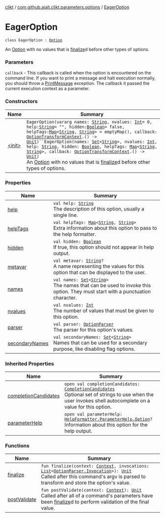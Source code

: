 [clikt](../../index.md) / [com.github.ajalt.clikt.parameters.options](../index.md) / [EagerOption](./index.md)

# EagerOption

`class EagerOption : `[`Option`](../-option/index.md)

An [Option](../-option/index.md) with no values that is [finalize](finalize.md)d before other types of options.

### Parameters

`callback` - This callback is called when the option is encountered on the command line. If you want to
print a message and halt execution normally, you should throw a [PrintMessage](../../com.github.ajalt.clikt.core/-print-message/index.md) exception. The callback it
passed the current execution context as a parameter.

### Constructors

| Name | Summary |
|---|---|
| [&lt;init&gt;](-init-.md) | `EagerOption(vararg names: `[`String`](https://kotlinlang.org/api/latest/jvm/stdlib/kotlin/-string/index.html)`, nvalues: `[`Int`](https://kotlinlang.org/api/latest/jvm/stdlib/kotlin/-int/index.html)` = 0, help: `[`String`](https://kotlinlang.org/api/latest/jvm/stdlib/kotlin/-string/index.html)` = "", hidden: `[`Boolean`](https://kotlinlang.org/api/latest/jvm/stdlib/kotlin/-boolean/index.html)` = false, helpTags: `[`Map`](https://kotlinlang.org/api/latest/jvm/stdlib/kotlin.collections/-map/index.html)`<`[`String`](https://kotlinlang.org/api/latest/jvm/stdlib/kotlin/-string/index.html)`, `[`String`](https://kotlinlang.org/api/latest/jvm/stdlib/kotlin/-string/index.html)`> = emptyMap(), callback: `[`OptionTransformContext`](../-option-transform-context/index.md)`.() -> `[`Unit`](https://kotlinlang.org/api/latest/jvm/stdlib/kotlin/-unit/index.html)`)``EagerOption(names: `[`Set`](https://kotlinlang.org/api/latest/jvm/stdlib/kotlin.collections/-set/index.html)`<`[`String`](https://kotlinlang.org/api/latest/jvm/stdlib/kotlin/-string/index.html)`>, nvalues: `[`Int`](https://kotlinlang.org/api/latest/jvm/stdlib/kotlin/-int/index.html)`, help: `[`String`](https://kotlinlang.org/api/latest/jvm/stdlib/kotlin/-string/index.html)`, hidden: `[`Boolean`](https://kotlinlang.org/api/latest/jvm/stdlib/kotlin/-boolean/index.html)`, helpTags: `[`Map`](https://kotlinlang.org/api/latest/jvm/stdlib/kotlin.collections/-map/index.html)`<`[`String`](https://kotlinlang.org/api/latest/jvm/stdlib/kotlin/-string/index.html)`, `[`String`](https://kotlinlang.org/api/latest/jvm/stdlib/kotlin/-string/index.html)`>, callback: `[`OptionTransformContext`](../-option-transform-context/index.md)`.() -> `[`Unit`](https://kotlinlang.org/api/latest/jvm/stdlib/kotlin/-unit/index.html)`)`<br>An [Option](../-option/index.md) with no values that is [finalize](finalize.md)d before other types of options. |

### Properties

| Name | Summary |
|---|---|
| [help](help.md) | `val help: `[`String`](https://kotlinlang.org/api/latest/jvm/stdlib/kotlin/-string/index.html)<br>The description of this option, usually a single line. |
| [helpTags](help-tags.md) | `val helpTags: `[`Map`](https://kotlinlang.org/api/latest/jvm/stdlib/kotlin.collections/-map/index.html)`<`[`String`](https://kotlinlang.org/api/latest/jvm/stdlib/kotlin/-string/index.html)`, `[`String`](https://kotlinlang.org/api/latest/jvm/stdlib/kotlin/-string/index.html)`>`<br>Extra information about this option to pass to the help formatter. |
| [hidden](hidden.md) | `val hidden: `[`Boolean`](https://kotlinlang.org/api/latest/jvm/stdlib/kotlin/-boolean/index.html)<br>If true, this option should not appear in help output. |
| [metavar](metavar.md) | `val metavar: `[`String`](https://kotlinlang.org/api/latest/jvm/stdlib/kotlin/-string/index.html)`?`<br>A name representing the values for this option that can be displayed to the user. |
| [names](names.md) | `val names: `[`Set`](https://kotlinlang.org/api/latest/jvm/stdlib/kotlin.collections/-set/index.html)`<`[`String`](https://kotlinlang.org/api/latest/jvm/stdlib/kotlin/-string/index.html)`>`<br>The names that can be used to invoke this option. They must start with a punctuation character. |
| [nvalues](nvalues.md) | `val nvalues: `[`Int`](https://kotlinlang.org/api/latest/jvm/stdlib/kotlin/-int/index.html)<br>The number of values that must be given to this option. |
| [parser](parser.md) | `val parser: `[`OptionParser`](../../com.github.ajalt.clikt.parsers/-option-parser/index.md)<br>The parser for this option's values. |
| [secondaryNames](secondary-names.md) | `val secondaryNames: `[`Set`](https://kotlinlang.org/api/latest/jvm/stdlib/kotlin.collections/-set/index.html)`<`[`String`](https://kotlinlang.org/api/latest/jvm/stdlib/kotlin/-string/index.html)`>`<br>Names that can be used for a secondary purpose, like disabling flag options. |

### Inherited Properties

| Name | Summary |
|---|---|
| [completionCandidates](../-option/completion-candidates.md) | `open val completionCandidates: `[`CompletionCandidates`](../../com.github.ajalt.clikt.completion/-completion-candidates/index.md)<br>Optional set of strings to use when the user invokes shell autocomplete on a value for this option. |
| [parameterHelp](../-option/parameter-help.md) | `open val parameterHelp: `[`HelpFormatter.ParameterHelp.Option`](../../com.github.ajalt.clikt.output/-help-formatter/-parameter-help/-option/index.md)`?`<br>Information about this option for the help output. |

### Functions

| Name | Summary |
|---|---|
| [finalize](finalize.md) | `fun finalize(context: `[`Context`](../../com.github.ajalt.clikt.core/-context/index.md)`, invocations: `[`List`](https://kotlinlang.org/api/latest/jvm/stdlib/kotlin.collections/-list/index.html)`<`[`OptionParser.Invocation`](../../com.github.ajalt.clikt.parsers/-option-parser/-invocation/index.md)`>): `[`Unit`](https://kotlinlang.org/api/latest/jvm/stdlib/kotlin/-unit/index.html)<br>Called after this command's argv is parsed to transform and store the option's value. |
| [postValidate](post-validate.md) | `fun postValidate(context: `[`Context`](../../com.github.ajalt.clikt.core/-context/index.md)`): `[`Unit`](https://kotlinlang.org/api/latest/jvm/stdlib/kotlin/-unit/index.html)<br>Called after all of a command's parameters have been [finalize](../-option/finalize.md)d to perform validation of the final value. |
